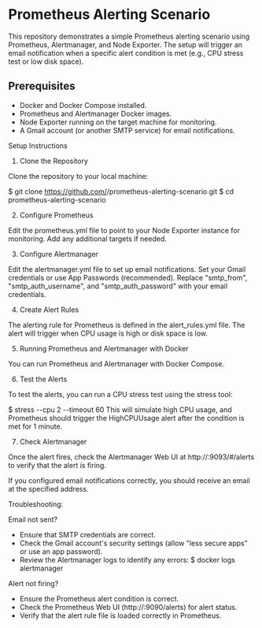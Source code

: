 # Prometheus Alerting Scenario

This repository demonstrates a simple Prometheus alerting scenario using Prometheus, Alertmanager, and Node Exporter. 
The setup will trigger an email notification when a specific alert condition is met (e.g., CPU stress test or low disk space).

## Prerequisites

- Docker and Docker Compose installed.
- Prometheus and Alertmanager Docker images.
- Node Exporter running on the target machine for monitoring.
- A Gmail account (or another SMTP service) for email notifications.

Setup Instructions

1. Clone the Repository

Clone the repository to your local machine:

$ git clone https://github.com/<your-username>/prometheus-alerting-scenario.git
$ cd prometheus-alerting-scenario

2. Configure Prometheus

Edit the prometheus.yml file to point to your Node Exporter instance for monitoring.
Add any additional targets if needed.

3. Configure Alertmanager

Edit the alertmanager.yml file to set up email notifications.
Set your Gmail credentials or use App Passwords (recommended).
Replace "smtp_from", "smtp_auth_username", and "smtp_auth_password" with your email credentials.

4. Create Alert Rules

The alerting rule for Prometheus is defined in the alert_rules.yml file.
The alert will trigger when CPU usage is high or disk space is low.

5. Running Prometheus and Alertmanager with Docker

You can run Prometheus and Alertmanager with Docker Compose.

6. Test the Alerts

To test the alerts, you can run a CPU stress test using the stress tool:

$ stress --cpu 2 --timeout 60
This will simulate high CPU usage, and Prometheus should trigger the HighCPUUsage alert after the condition is met for 1 minute.

7. Check Alertmanager

Once the alert fires, check the Alertmanager Web UI at http://<alertmanager-host>:9093/#/alerts to verify that the alert is firing.

If you configured email notifications correctly, you should receive an email at the specified address.

Troubleshooting:

Email not sent?

- Ensure that SMTP credentials are correct.
- Check the Gmail account's security settings (allow "less secure apps" or use an app password).
- Review the Alertmanager logs to identify any errors:
$ docker logs alertmanager

Alert not firing?

- Ensure the Prometheus alert condition is correct.
- Check the Prometheus Web UI (http://<prometheus-host>:9090/alerts) for alert status.
- Verify that the alert rule file is loaded correctly in Prometheus.
